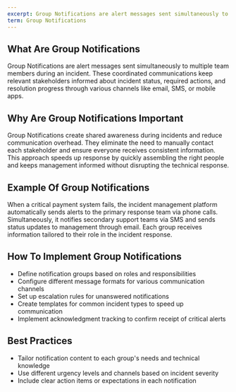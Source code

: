 ```yaml
---
excerpt: Group Notifications are alert messages sent simultaneously to multiple team members during an incident.
term: Group Notifications
---
```

## What Are Group Notifications

Group Notifications are alert messages sent simultaneously to multiple team members during an incident. These coordinated communications keep relevant stakeholders informed about incident status, required actions, and resolution progress through various channels like email, SMS, or mobile apps.

## Why Are Group Notifications Important

Group Notifications create shared awareness during incidents and reduce communication overhead. They eliminate the need to manually contact each stakeholder and ensure everyone receives consistent information. This approach speeds up response by quickly assembling the right people and keeps management informed without disrupting the technical response.

## Example Of Group Notifications

When a critical payment system fails, the incident management platform automatically sends alerts to the primary response team via phone calls. Simultaneously, it notifies secondary support teams via SMS and sends status updates to management through email. Each group receives information tailored to their role in the incident response.

## How To Implement Group Notifications

- Define notification groups based on roles and responsibilities
- Configure different message formats for various communication channels
- Set up escalation rules for unanswered notifications
- Create templates for common incident types to speed up communication
- Implement acknowledgment tracking to confirm receipt of critical alerts

## Best Practices

- Tailor notification content to each group's needs and technical knowledge
- Use different urgency levels and channels based on incident severity
- Include clear action items or expectations in each notification